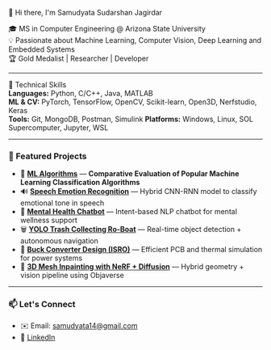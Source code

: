 👋 Hi there, I'm Samudyata Sudarshan Jagirdar

🎓 MS in Computer Engineering @ Arizona State University  
💡 Passionate about Machine Learning, Computer Vision, Deep Learning and Embedded Systems  
🏆 Gold Medalist | Researcher | Developer  

---

🔧 Technical Skills  
**Languages:** Python, C/C++, Java, MATLAB  
**ML & CV:** PyTorch, TensorFlow, OpenCV, Scikit-learn, Open3D, Nerfstudio, Keras  
**Tools:** Git, MongoDB, Postman, Simulink
**Platforms:** Windows, Linux, SOL Supercomputer, Jupyter, WSL  

---

### 📁 Featured Projects 
- 🤖 **[ML Algorithms](https://github.com/Samudyata/samudyata_projects/tree/main/Ml-algorithms)** — **Comparative Evaluation of Popular Machine Learning Classification Algorithms**
- 🔊 **[Speech Emotion Recognition](https://github.com/Samudyata/samudyata_projects/tree/main/Speech%20Emotion%20Recognition%20using%20CNN-RNN%20Hybrid%20Model)** — Hybrid CNN-RNN model to classify emotional tone in speech 
- 🧠 **[Mental Health Chatbot]([https://github.com/samudyata14/mental-health-chatbot](https://github.com/Samudyata/samudyata_projects/tree/main/Mental%20Health%20Chatbot))** — Intent-based NLP chatbot for mental wellness support
- 🗑️ **[YOLO Trash Collecting Ro-Boat](https://github.com/samudyata14/trash-collecting-roboat)** — Real-time object detection + autonomous navigation  
- 🔧 **[Buck Converter Design (ISRO)](https://github.com/samudyata14/buck-converter)** — Efficient PCB and thermal simulation for power systems  
- 🧵 **[3D Mesh Inpainting with NeRF + Diffusion](https://github.com/samudyata14/nerf-mesh-inpainting)** — Hybrid geometry + vision pipeline using Objaverse  
 

---

### 📫 Let's Connect
- ✉️ Email: samudyata14@gmail.com  
- 🔗 [LinkedIn](https://www.linkedin.com/in/samudyata-sj/)  
